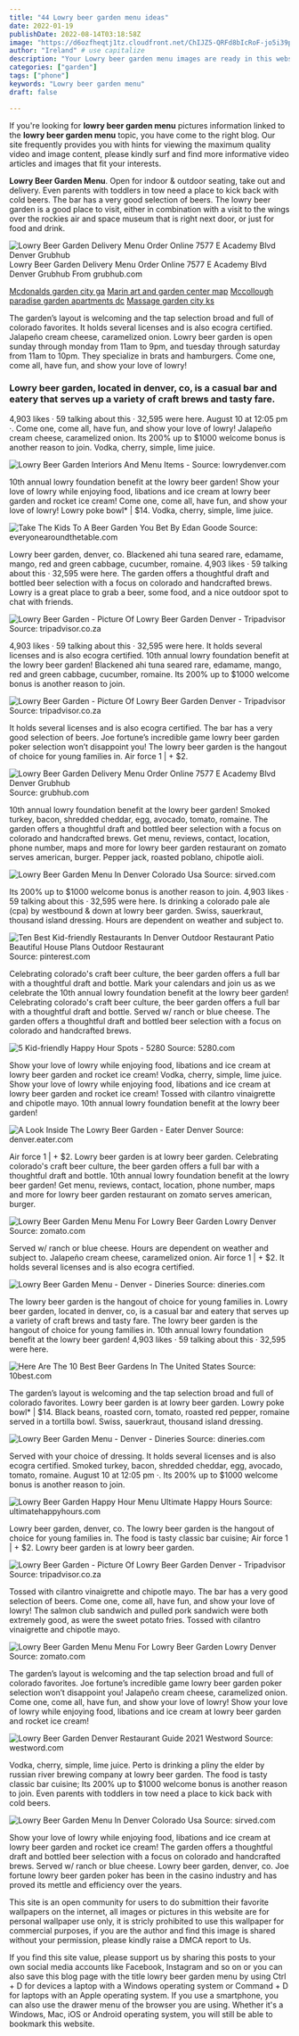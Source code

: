 ```yaml
---
title: "44 Lowry beer garden menu ideas"
date: 2022-01-19
publishDate: 2022-08-14T03:18:58Z
image: "https://d6ozfheqtj1tz.cloudfront.net/ChIJZ5-QRFd8bIcRoF-jo5i39pg/5aacef2fe1178.jpg"
author: "Ireland" # use capitalize
description: "Your Lowry beer garden menu images are ready in this website. Lowry beer garden menu are a topic that is being searched for and liked by netizens today. You can Get the Lowry beer garden menu files here. Download all free images."
categories: ["garden"]
tags: ["phone"]
keywords: "Lowry beer garden menu"
draft: false

---
```


If you're looking for **lowry beer garden menu** pictures information linked to the **lowry beer garden menu** topic, you have come to the right  blog.  Our site frequently  provides you with  hints  for viewing  the maximum  quality video and image  content, please kindly surf and find more informative video articles and images  that fit your interests.

**Lowry Beer Garden Menu**. Open for indoor &amp; outdoor seating, take out and delivery. Even parents with toddlers in tow need a place to kick back with cold beers. The bar has a very good selection of beers. The lowry beer garden is a good place to visit, either in combination with a visit to the wings over the rockies air and space museum that is right next door, or just for food and drink.

![Lowry Beer Garden Delivery Menu Order Online 7577 E Academy Blvd Denver Grubhub](https://media-cdn.grubhub.com/image/upload/d_search:browse-images:default.jpg/w_1200,h_800,f_auto,fl_lossy,q_80,c_fit/ot9jddbpyivqfceywhah "Lowry Beer Garden Delivery Menu Order Online 7577 E Academy Blvd Denver Grubhub")
Lowry Beer Garden Delivery Menu Order Online 7577 E Academy Blvd Denver Grubhub From grubhub.com

[Mcdonalds garden city ga](/mcdonalds-garden-city-ga/)
[Marin art and garden center map](/marin-art-and-garden-center-map/)
[Mccollough paradise garden apartments dc](/mccollough-paradise-garden-apartments-dc/)
[Massage garden city ks](/massage-garden-city-ks/)

The garden’s layout is welcoming and the tap selection broad and full of colorado favorites. It holds several licenses and is also ecogra certified. Jalapeño cream cheese, caramelized onion. Lowry beer garden is open sunday through monday from 11am to 9pm, and tuesday through saturday from 11am to 10pm. They specialize in brats and hamburgers. Come one, come all, have fun, and show your love of lowry!

### Lowry beer garden, located in denver, co, is a casual bar and eatery that serves up a variety of craft brews and tasty fare.

4,903 likes · 59 talking about this · 32,595 were here. August 10 at 12:05 pm ·. Come one, come all, have fun, and show your love of lowry! Jalapeño cream cheese, caramelized onion. Its 200% up to $1000 welcome bonus is another reason to join. Vodka, cherry, simple, lime juice.


![Lowry Beer Garden Interiors And Menu Items -](https://lowrydenver.com/wp-content/uploads/2015/01/BeerGarden1-300x200.jpg "Lowry Beer Garden Interiors And Menu Items -")
Source: lowrydenver.com

10th annual lowry foundation benefit at the lowry beer garden! Show your love of lowry while enjoying food, libations and ice cream at lowry beer garden and rocket ice cream! Come one, come all, have fun, and show your love of lowry! Lowry poke bowl* | $14. Vodka, cherry, simple, lime juice.

![Take The Kids To A Beer Garden You Bet By Edan Goode](https://eatparentblog.files.wordpress.com/2012/08/lbg-pavilion-night.jpg?w=640 "Take The Kids To A Beer Garden You Bet By Edan Goode")
Source: everyonearoundthetable.com

Lowry beer garden, denver, co. Blackened ahi tuna seared rare, edamame, mango, red and green cabbage, cucumber, romaine. 4,903 likes · 59 talking about this · 32,595 were here. The garden offers a thoughtful draft and bottled beer selection with a focus on colorado and handcrafted brews. Lowry is a great place to grab a beer, some food, and a nice outdoor spot to chat with friends.

![Lowry Beer Garden - Picture Of Lowry Beer Garden Denver - Tripadvisor](https://media-cdn.tripadvisor.com/media/photo-s/0e/1d/7c/b2/lowry-beer-garden.jpg "Lowry Beer Garden - Picture Of Lowry Beer Garden Denver - Tripadvisor")
Source: tripadvisor.co.za

4,903 likes · 59 talking about this · 32,595 were here. It holds several licenses and is also ecogra certified. 10th annual lowry foundation benefit at the lowry beer garden! Blackened ahi tuna seared rare, edamame, mango, red and green cabbage, cucumber, romaine. Its 200% up to $1000 welcome bonus is another reason to join.

![Lowry Beer Garden - Picture Of Lowry Beer Garden Denver - Tripadvisor](https://media-cdn.tripadvisor.com/media/photo-s/0e/1d/7c/8b/lowry-beer-garden.jpg "Lowry Beer Garden - Picture Of Lowry Beer Garden Denver - Tripadvisor")
Source: tripadvisor.co.za

It holds several licenses and is also ecogra certified. The bar has a very good selection of beers. Joe fortune’s incredible game lowry beer garden poker selection won’t disappoint you! The lowry beer garden is the hangout of choice for young families in. Air force 1 | + $2.

![Lowry Beer Garden Delivery Menu Order Online 7577 E Academy Blvd Denver Grubhub](https://media-cdn.grubhub.com/image/upload/d_search:browse-images:default.jpg/w_1200,h_800,f_auto,fl_lossy,q_80,c_fit/ot9jddbpyivqfceywhah "Lowry Beer Garden Delivery Menu Order Online 7577 E Academy Blvd Denver Grubhub")
Source: grubhub.com

10th annual lowry foundation benefit at the lowry beer garden! Smoked turkey, bacon, shredded cheddar, egg, avocado, tomato, romaine. The garden offers a thoughtful draft and bottled beer selection with a focus on colorado and handcrafted brews. Get menu, reviews, contact, location, phone number, maps and more for lowry beer garden restaurant on zomato serves american, burger. Pepper jack, roasted poblano, chipotle aioli.

![Lowry Beer Garden Menu In Denver Colorado Usa](https://d6ozfheqtj1tz.cloudfront.net/ChIJZ5-QRFd8bIcRoF-jo5i39pg/5aacef2a8881e.jpg "Lowry Beer Garden Menu In Denver Colorado Usa")
Source: sirved.com

Its 200% up to $1000 welcome bonus is another reason to join. 4,903 likes · 59 talking about this · 32,595 were here. Is drinking a colorado pale ale (cpa) by westbound &amp; down at lowry beer garden. Swiss, sauerkraut, thousand island dressing. Hours are dependent on weather and subject to.

![Ten Best Kid-friendly Restaurants In Denver Outdoor Restaurant Patio Beautiful House Plans Outdoor Restaurant](https://i.pinimg.com/736x/f6/60/71/f66071f4b2fd6f8c397124a8021d1322--colorado-denver-colorado-springs.jpg "Ten Best Kid-friendly Restaurants In Denver Outdoor Restaurant Patio Beautiful House Plans Outdoor Restaurant")
Source: pinterest.com

Celebrating colorado&#039;s craft beer culture, the beer garden offers a full bar with a thoughtful draft and bottle. Mark your calendars and join us as we celebrate the 10th annual lowry foundation benefit at the lowry beer garden! Celebrating colorado&#039;s craft beer culture, the beer garden offers a full bar with a thoughtful draft and bottle. Served w/ ranch or blue cheese. The garden offers a thoughtful draft and bottled beer selection with a focus on colorado and handcrafted brews.

![5 Kid-friendly Happy Hour Spots - 5280](https://cdn.5280.com/2016/08/lowry-beer-garden_img_9561-900x720.jpg "5 Kid-friendly Happy Hour Spots - 5280")
Source: 5280.com

Show your love of lowry while enjoying food, libations and ice cream at lowry beer garden and rocket ice cream! Vodka, cherry, simple, lime juice. Show your love of lowry while enjoying food, libations and ice cream at lowry beer garden and rocket ice cream! Tossed with cilantro vinaigrette and chipotle mayo. 10th annual lowry foundation benefit at the lowry beer garden!

![A Look Inside The Lowry Beer Garden - Eater Denver](https://cdn.vox-cdn.com/thumbor/SUnGg3N1hUFaWCe3KDyQDIASUxo=/0x0:1000x666/1200x800/filters:focal(420x253:580x413)/cdn.vox-cdn.com/uploads/chorus_image/image/61174677/LBG4.0.0.1414555711.0.jpg "A Look Inside The Lowry Beer Garden - Eater Denver")
Source: denver.eater.com

Air force 1 | + $2. Lowry beer garden is at lowry beer garden. Celebrating colorado&#039;s craft beer culture, the beer garden offers a full bar with a thoughtful draft and bottle. 10th annual lowry foundation benefit at the lowry beer garden! Get menu, reviews, contact, location, phone number, maps and more for lowry beer garden restaurant on zomato serves american, burger.

![Lowry Beer Garden Menu Menu For Lowry Beer Garden Lowry Denver](https://b.zmtcdn.com/data/menus/901/16975901/31a5a6b608269349b05d9c073529dd02.jpg "Lowry Beer Garden Menu Menu For Lowry Beer Garden Lowry Denver")
Source: zomato.com

Served w/ ranch or blue cheese. Hours are dependent on weather and subject to. Jalapeño cream cheese, caramelized onion. Air force 1 | + $2. It holds several licenses and is also ecogra certified.

![Lowry Beer Garden Menu - Denver - Dineries](https://d2by9dx2k0n1tg.cloudfront.net/menus/50/50459/public.jpg?1410733121 "Lowry Beer Garden Menu - Denver - Dineries")
Source: dineries.com

The lowry beer garden is the hangout of choice for young families in. Lowry beer garden, located in denver, co, is a casual bar and eatery that serves up a variety of craft brews and tasty fare. The lowry beer garden is the hangout of choice for young families in. 10th annual lowry foundation benefit at the lowry beer garden! 4,903 likes · 59 talking about this · 32,595 were here.

![Here Are The 10 Best Beer Gardens In The United States](https://img1.10bestmedia.com/WebStories/20228/59029.jpg "Here Are The 10 Best Beer Gardens In The United States")
Source: 10best.com

The garden’s layout is welcoming and the tap selection broad and full of colorado favorites. Lowry beer garden is at lowry beer garden. Lowry poke bowl* | $14. Black beans, roasted corn, tomato, roasted red pepper, romaine served in a tortilla bowl. Swiss, sauerkraut, thousand island dressing.

![Lowry Beer Garden Menu - Denver - Dineries](https://d2by9dx2k0n1tg.cloudfront.net/menus/50/50460/public.jpg?1410733124 "Lowry Beer Garden Menu - Denver - Dineries")
Source: dineries.com

Served with your choice of dressing. It holds several licenses and is also ecogra certified. Smoked turkey, bacon, shredded cheddar, egg, avocado, tomato, romaine. August 10 at 12:05 pm ·. Its 200% up to $1000 welcome bonus is another reason to join.

![Lowry Beer Garden Happy Hour Menu Ultimate Happy Hours](https://cdn.ultimatehappyhours.com/wp-content/uploads/2020/04/Lowry-Beer-Garden-happy-hour-denver.jpg "Lowry Beer Garden Happy Hour Menu Ultimate Happy Hours")
Source: ultimatehappyhours.com

Lowry beer garden, denver, co. The lowry beer garden is the hangout of choice for young families in. The food is tasty classic bar cuisine; Air force 1 | + $2. Lowry beer garden is at lowry beer garden.

![Lowry Beer Garden - Picture Of Lowry Beer Garden Denver - Tripadvisor](https://media-cdn.tripadvisor.com/media/photo-s/0e/1d/7c/9e/lowry-beer-garden.jpg "Lowry Beer Garden - Picture Of Lowry Beer Garden Denver - Tripadvisor")
Source: tripadvisor.co.za

Tossed with cilantro vinaigrette and chipotle mayo. The bar has a very good selection of beers. Come one, come all, have fun, and show your love of lowry! The salmon club sandwich and pulled pork sandwich were both extremely good, as were the sweet potato fries. Tossed with cilantro vinaigrette and chipotle mayo.

![Lowry Beer Garden Menu Menu For Lowry Beer Garden Lowry Denver](https://b.zmtcdn.com/data/pictures/1/16975901/3a02f11bb4afea982f9a633721743fb8.jpg?fit=around|300:273&amp;crop=300:273;*,* "Lowry Beer Garden Menu Menu For Lowry Beer Garden Lowry Denver")
Source: zomato.com

The garden’s layout is welcoming and the tap selection broad and full of colorado favorites. Joe fortune’s incredible game lowry beer garden poker selection won’t disappoint you! Jalapeño cream cheese, caramelized onion. Come one, come all, have fun, and show your love of lowry! Show your love of lowry while enjoying food, libations and ice cream at lowry beer garden and rocket ice cream!

![Lowry Beer Garden Denver Restaurant Guide 2021 Westword](https://images2.westword.com/imager/u/golden-m/9911783/lowrygardenbeer.jpg?cb=1630602571 "Lowry Beer Garden Denver Restaurant Guide 2021 Westword")
Source: westword.com

Vodka, cherry, simple, lime juice. Perto is drinking a pliny the elder by russian river brewing company at lowry beer garden. The food is tasty classic bar cuisine; Its 200% up to $1000 welcome bonus is another reason to join. Even parents with toddlers in tow need a place to kick back with cold beers.

![Lowry Beer Garden Menu In Denver Colorado Usa](https://d6ozfheqtj1tz.cloudfront.net/ChIJZ5-QRFd8bIcRoF-jo5i39pg/5aacef2fe1178.jpg "Lowry Beer Garden Menu In Denver Colorado Usa")
Source: sirved.com

Show your love of lowry while enjoying food, libations and ice cream at lowry beer garden and rocket ice cream! The garden offers a thoughtful draft and bottled beer selection with a focus on colorado and handcrafted brews. Served w/ ranch or blue cheese. Lowry beer garden, denver, co. Joe fortune lowry beer garden poker has been in the casino industry and has proved its mettle and efficiency over the years.

This site is an open community for users to do submittion their favorite wallpapers on the internet, all images or pictures in this website are for personal wallpaper use only, it is stricly prohibited to use this wallpaper for commercial purposes, if you are the author and find this image is shared without your permission, please kindly raise a DMCA report to Us.

If you find this site value, please support us by sharing this posts to your own social media accounts like Facebook, Instagram and so on or you can also save this blog page with the title lowry beer garden menu by using Ctrl + D for devices a laptop with a Windows operating system or Command + D for laptops with an Apple operating system. If you use a smartphone, you can also use the drawer menu of the browser you are using. Whether it's a Windows, Mac, iOS or Android operating system, you will still be able to bookmark this website.
